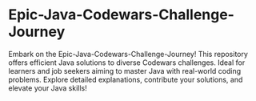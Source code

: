 # Epic-Java-Codewars-Challenge-Journey
Embark on the Epic-Java-Codewars-Challenge-Journey! This repository offers efficient Java solutions to diverse Codewars challenges. Ideal for learners and job seekers aiming to master Java with real-world coding problems. Explore detailed explanations, contribute your solutions, and elevate your Java skills!
